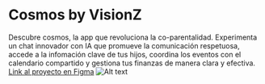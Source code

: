 # Cosmos by VisionZ
Descubre cosmos, la app que revoluciona la co-parentalidad. Experimenta un chat innovador con IA que promueve la comunicación respetuosa, accede a la infomación clave de tus hijos, coordina los eventos con el calendario compartido y gestiona tus finanzas de manera clara y efectiva.
[Link al proyecto en Figma](https://www.figma.com/file/IoyiQbytggevNMSM07WXgb/SOCIAL-HACK?type=design&mode=design&t=oQrc9c5GcAIx6she-1)
![Alt text](URL "https://github.com/sgxaviii/SOCIAL-HACK-PDS/blob/main/Dark-Modern-Corporate-App-Development-Startup-Pitch-Deck-Presentation-2.png")
